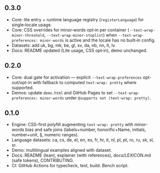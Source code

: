 ## 0.3.0

- Core: lite entry + runtime language registry (`registerLanguage`) for single‑locale usage.
- Core: CSS overrides for minor‑words opt‑in per container (`--text-wrap-minor-threshold`, `--text-wrap-minor-stoplist`) when `--text-wrap-preferences: minor-words` is active and the locale has no built‑in config.
- Datasets: add uk, bg, mk, be, gl, sv, da, nb, nn, lt, lv.
- Docs: README updated (Lite usage, CSS opt‑in), demo unchanged.

## 0.2.0

- Core: dual gate for activation — explicit `--text-wrap-preferences` opt-out/opt-in with fallback to computed `text-wrap: pretty` where supported.
- Demos: update `demo.html` and GitHub Pages to set `--text-wrap-preferences: minor-words` under `@supports not (text-wrap: pretty)`.

## 0.1.0

- Engine: CSS-first polyfill augmenting `text-wrap: pretty` with minor-words bias and safe joins (labels+number, honorific+Name, initials, number+unit, §, numeric ranges).
- Language datasets: ca, cs, de, el, en, es, fr, hr, it, nl, pl, pt, ro, ru, sk, sl, sr.
- Demo: multilingual examples aligned with dataset.
- Docs: README (lean), explainer (with references), docs/LEXICON.md (safe tokens), CONTRIBUTING.
- CI: GitHub Actions for typecheck, test, build. Bench script.

